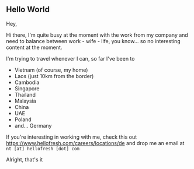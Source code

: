 ## Hello World

Hey,

Hi there, I'm quite busy at the moment with the work from my company and need to balance between work - wife - life, you know... so no interesting content at the moment.

I'm trying to travel whenever I can, so far I've been to
- Vietnam (of course, my home)
- Laos (just 10km from the border)
- Cambodia
- Singapore
- Thailand
- Malaysia
- China
- UAE
- Poland
- and... Germany

If you're interesting in working with me, check this out https://www.hellofresh.com/careers/locations/de and drop me an email at `nt [at] hellofresh [dot] com`

Alright, that's it
